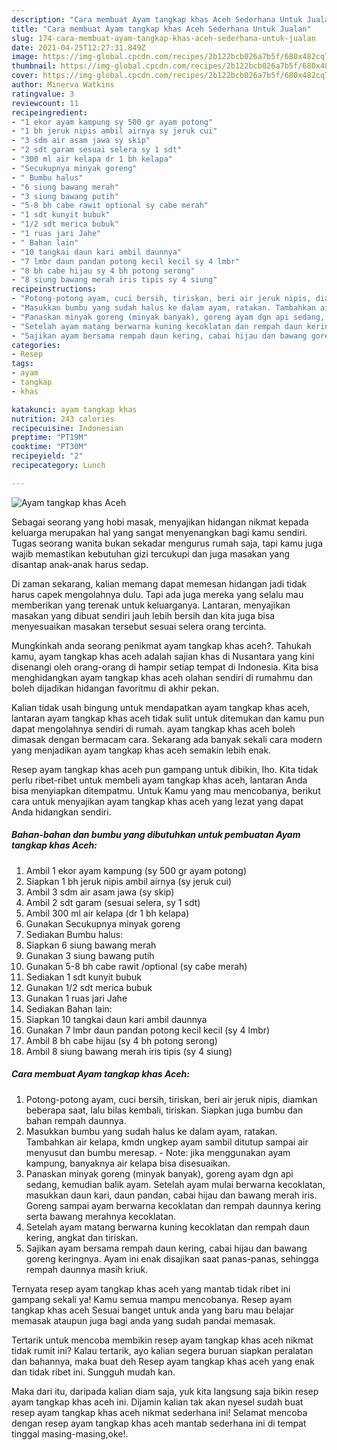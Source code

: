 ```yaml
---
description: "Cara membuat Ayam tangkap khas Aceh Sederhana Untuk Jualan"
title: "Cara membuat Ayam tangkap khas Aceh Sederhana Untuk Jualan"
slug: 174-cara-membuat-ayam-tangkap-khas-aceh-sederhana-untuk-jualan
date: 2021-04-25T12:27:31.849Z
image: https://img-global.cpcdn.com/recipes/2b122bcb026a7b5f/680x482cq70/ayam-tangkap-khas-aceh-foto-resep-utama.jpg
thumbnail: https://img-global.cpcdn.com/recipes/2b122bcb026a7b5f/680x482cq70/ayam-tangkap-khas-aceh-foto-resep-utama.jpg
cover: https://img-global.cpcdn.com/recipes/2b122bcb026a7b5f/680x482cq70/ayam-tangkap-khas-aceh-foto-resep-utama.jpg
author: Minerva Watkins
ratingvalue: 3
reviewcount: 11
recipeingredient:
- "1 ekor ayam kampung sy 500 gr ayam potong"
- "1 bh jeruk nipis ambil airnya sy jeruk cui"
- "3 sdm air asam jawa sy skip"
- "2 sdt garam sesuai selera sy 1 sdt"
- "300 ml air kelapa dr 1 bh kelapa"
- "Secukupnya minyak goreng"
- " Bumbu halus"
- "6 siung bawang merah"
- "3 siung bawang putih"
- "5-8 bh cabe rawit optional sy cabe merah"
- "1 sdt kunyit bubuk"
- "1/2 sdt merica bubuk"
- "1 ruas jari Jahe"
- " Bahan lain"
- "10 tangkai daun kari ambil daunnya"
- "7 lmbr daun pandan potong kecil kecil sy 4 lmbr"
- "8 bh cabe hijau sy 4 bh potong serong"
- "8 siung bawang merah iris tipis sy 4 siung"
recipeinstructions:
- "Potong-potong ayam, cuci bersih, tiriskan, beri air jeruk nipis, diamkan beberapa saat, lalu bilas kembali, tiriskan. Siapkan juga bumbu dan bahan rempah daunnya."
- "Masukkan bumbu yang sudah halus ke dalam ayam, ratakan. Tambahkan air kelapa, kmdn ungkep ayam sambil ditutup sampai air menyusut dan bumbu meresap.  Note: jika menggunakan ayam kampung, banyaknya air kelapa bisa disesuaikan."
- "Panaskan minyak goreng (minyak banyak), goreng ayam dgn api sedang, kemudian balik ayam. Setelah ayam mulai berwarna kecoklatan, masukkan daun kari, daun pandan, cabai hijau dan bawang merah iris. Goreng sampai ayam berwarna kecoklatan dan rempah daunnya kering serta bawang merahnya kecoklatan."
- "Setelah ayam matang berwarna kuning kecoklatan dan rempah daun kering, angkat dan tiriskan."
- "Sajikan ayam bersama rempah daun kering, cabai hijau dan bawang goreng keringnya. Ayam ini enak disajikan saat panas-panas, sehingga rempah daunnya masih kriuk."
categories:
- Resep
tags:
- ayam
- tangkap
- khas

katakunci: ayam tangkap khas 
nutrition: 243 calories
recipecuisine: Indonesian
preptime: "PT19M"
cooktime: "PT30M"
recipeyield: "2"
recipecategory: Lunch

---
```



![Ayam tangkap khas Aceh](https://img-global.cpcdn.com/recipes/2b122bcb026a7b5f/680x482cq70/ayam-tangkap-khas-aceh-foto-resep-utama.jpg)

Sebagai seorang yang hobi masak, menyajikan hidangan nikmat kepada keluarga merupakan hal yang sangat menyenangkan bagi kamu sendiri. Tugas seorang  wanita bukan sekadar mengurus rumah saja, tapi kamu juga wajib memastikan kebutuhan gizi tercukupi dan juga masakan yang disantap anak-anak harus sedap.

Di zaman  sekarang, kalian memang dapat memesan hidangan jadi tidak harus capek mengolahnya dulu. Tapi ada juga mereka yang selalu mau memberikan yang terenak untuk keluarganya. Lantaran, menyajikan masakan yang dibuat sendiri jauh lebih bersih dan kita juga bisa menyesuaikan masakan tersebut sesuai selera orang tercinta. 



Mungkinkah anda seorang penikmat ayam tangkap khas aceh?. Tahukah kamu, ayam tangkap khas aceh adalah sajian khas di Nusantara yang kini disenangi oleh orang-orang di hampir setiap tempat di Indonesia. Kita bisa menghidangkan ayam tangkap khas aceh olahan sendiri di rumahmu dan boleh dijadikan hidangan favoritmu di akhir pekan.

Kalian tidak usah bingung untuk mendapatkan ayam tangkap khas aceh, lantaran ayam tangkap khas aceh tidak sulit untuk ditemukan dan kamu pun dapat mengolahnya sendiri di rumah. ayam tangkap khas aceh boleh dimasak dengan bermacam cara. Sekarang ada banyak sekali cara modern yang menjadikan ayam tangkap khas aceh semakin lebih enak.

Resep ayam tangkap khas aceh pun gampang untuk dibikin, lho. Kita tidak perlu ribet-ribet untuk membeli ayam tangkap khas aceh, lantaran Anda bisa menyiapkan ditempatmu. Untuk Kamu yang mau mencobanya, berikut cara untuk menyajikan ayam tangkap khas aceh yang lezat yang dapat Anda hidangkan sendiri.

<!--inarticleads1-->

##### Bahan-bahan dan bumbu yang dibutuhkan untuk pembuatan Ayam tangkap khas Aceh:

1. Ambil 1 ekor ayam kampung (sy 500 gr ayam potong)
1. Siapkan 1 bh jeruk nipis ambil airnya (sy jeruk cui)
1. Ambil 3 sdm air asam jawa (sy skip)
1. Ambil 2 sdt garam (sesuai selera, sy 1 sdt)
1. Ambil 300 ml air kelapa (dr 1 bh kelapa)
1. Gunakan Secukupnya minyak goreng
1. Sediakan  Bumbu halus:
1. Siapkan 6 siung bawang merah
1. Gunakan 3 siung bawang putih
1. Gunakan 5-8 bh cabe rawit /optional (sy cabe merah)
1. Sediakan 1 sdt kunyit bubuk
1. Gunakan 1/2 sdt merica bubuk
1. Gunakan 1 ruas jari Jahe
1. Sediakan  Bahan lain:
1. Siapkan 10 tangkai daun kari ambil daunnya
1. Gunakan 7 lmbr daun pandan potong kecil kecil (sy 4 lmbr)
1. Ambil 8 bh cabe hijau (sy 4 bh potong serong)
1. Ambil 8 siung bawang merah iris tipis (sy 4 siung)




<!--inarticleads2-->

##### Cara membuat Ayam tangkap khas Aceh:

1. Potong-potong ayam, cuci bersih, tiriskan, beri air jeruk nipis, diamkan beberapa saat, lalu bilas kembali, tiriskan. Siapkan juga bumbu dan bahan rempah daunnya.
1. Masukkan bumbu yang sudah halus ke dalam ayam, ratakan. Tambahkan air kelapa, kmdn ungkep ayam sambil ditutup sampai air menyusut dan bumbu meresap.  - Note: jika menggunakan ayam kampung, banyaknya air kelapa bisa disesuaikan.
1. Panaskan minyak goreng (minyak banyak), goreng ayam dgn api sedang, kemudian balik ayam. Setelah ayam mulai berwarna kecoklatan, masukkan daun kari, daun pandan, cabai hijau dan bawang merah iris. Goreng sampai ayam berwarna kecoklatan dan rempah daunnya kering serta bawang merahnya kecoklatan.
1. Setelah ayam matang berwarna kuning kecoklatan dan rempah daun kering, angkat dan tiriskan.
1. Sajikan ayam bersama rempah daun kering, cabai hijau dan bawang goreng keringnya. Ayam ini enak disajikan saat panas-panas, sehingga rempah daunnya masih kriuk.




Ternyata resep ayam tangkap khas aceh yang mantab tidak ribet ini gampang sekali ya! Kamu semua mampu mencobanya. Resep ayam tangkap khas aceh Sesuai banget untuk anda yang baru mau belajar memasak ataupun juga bagi anda yang sudah pandai memasak.

Tertarik untuk mencoba membikin resep ayam tangkap khas aceh nikmat tidak rumit ini? Kalau tertarik, ayo kalian segera buruan siapkan peralatan dan bahannya, maka buat deh Resep ayam tangkap khas aceh yang enak dan tidak ribet ini. Sungguh mudah kan. 

Maka dari itu, daripada kalian diam saja, yuk kita langsung saja bikin resep ayam tangkap khas aceh ini. Dijamin kalian tak akan nyesel sudah buat resep ayam tangkap khas aceh nikmat sederhana ini! Selamat mencoba dengan resep ayam tangkap khas aceh mantab sederhana ini di tempat tinggal masing-masing,oke!.

